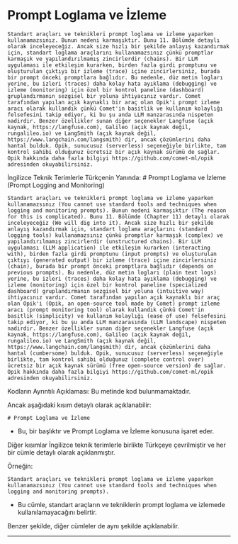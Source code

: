 # Prompt Loglama ve İzleme

    Standart araçları ve teknikleri prompt loglama ve izleme yaparken kullanamazsınız. Bunun nedeni karmaşıktır. Bunu 11. Bölümde detaylı olarak inceleyeceğiz. Ancak size hızlı bir şekilde anlayış kazandırmak için, standart loglama araçlarını kullanamazsınız çünkü promptlar karmaşık ve yapılandırılmamış zincirlerdir (chains). Bir LLM uygulaması ile etkileşim kurarken, birden fazla girdi promptunu ve oluşturulan çıktıyı bir izleme (trace) içine zincirlersiniz, burada bir prompt önceki promptlara bağlıdır. Bu nedenle, düz metin logları yerine, bu izleri (traces) daha kolay hata ayıklama (debugging) ve izleme (monitoring) için özel bir kontrol paneline (dashboard) gruplandırmanın sezgisel bir yoluna ihtiyacınız vardır. Comet tarafından yapılan açık kaynaklı bir araç olan Opik'i prompt izleme aracı olarak kullandık çünkü Comet'in basitlik ve kullanım kolaylığı felsefesini takip ediyor, ki bu şu anda LLM manzarasında nispeten nadirdir. Benzer özellikler sunan diğer seçenekler Langfuse (açık kaynak, https://langfuse.com), Galileo (açık kaynak değil, rungalileo.io) ve LangSmith (açık kaynak değil, https://www.langchain.com/langsmith) dir, ancak çözümlerini daha hantal bulduk. Opik, sunucusuz (serverless) seçeneğiyle birlikte, tam kontrol sahibi olduğunuz ücretsiz bir açık kaynak sürümü de sağlar. Opik hakkında daha fazla bilgiyi https://github.com/comet-ml/opik adresinden okuyabilirsiniz.

İngilizce Teknik Terimlerle Türkçenin Yanında:
    # Prompt Loglama ve İzleme (Prompt Logging and Monitoring)

    Standart araçları ve teknikleri prompt loglama ve izleme yaparken kullanamazsınız (You cannot use standard tools and techniques when logging and monitoring prompts). Bunun nedeni karmaşıktır (The reason for this is complicated). Bunu 11. Bölümde (Chapter 11) detaylı olarak inceleyeceğiz (We will dig into it). Ancak size hızlı bir şekilde anlayış kazandırmak için, standart loglama araçlarını (standard logging tools) kullanamazsınız çünkü promptlar karmaşık (complex) ve yapılandırılmamış zincirlerdir (unstructured chains). Bir LLM uygulaması (LLM application) ile etkileşim kurarken (interacting with), birden fazla girdi promptunu (input prompts) ve oluşturulan çıktıyı (generated output) bir izleme (trace) içine zincirlersiniz (chain), burada bir prompt önceki promptlara bağlıdır (depends on previous prompts). Bu nedenle, düz metin logları (plain text logs) yerine, bu izleri (traces) daha kolay hata ayıklama (debugging) ve izleme (monitoring) için özel bir kontrol paneline (specialized dashboard) gruplandırmanın sezgisel bir yoluna (intuitive way) ihtiyacınız vardır. Comet tarafından yapılan açık kaynaklı bir araç olan Opik'i (Opik, an open-source tool made by Comet) prompt izleme aracı (prompt monitoring tool) olarak kullandık çünkü Comet'in basitlik (simplicity) ve kullanım kolaylığı (ease of use) felsefesini takip ediyor, ki bu şu anda LLM manzarasında (LLM landscape) nispeten nadirdir. Benzer özellikler sunan diğer seçenekler Langfuse (açık kaynak, https://langfuse.com), Galileo (açık kaynak değil, rungalileo.io) ve LangSmith (açık kaynak değil, https://www.langchain.com/langsmith) dir, ancak çözümlerini daha hantal (cumbersome) bulduk. Opik, sunucusuz (serverless) seçeneğiyle birlikte, tam kontrol sahibi olduğunuz (complete control over) ücretsiz bir açık kaynak sürümü (free open-source version) de sağlar. Opik hakkında daha fazla bilgiyi https://github.com/comet-ml/opik adresinden okuyabilirsiniz.

Kodların Ayrıntılı Açıklaması:
    Bu metinde kod bulunmamaktadır. 

Ancak aşağıdaki kısım detaylı olarak açıklanabilir:
```
# Prompt Loglama ve İzleme
```
- Bu, bir başlıktır ve Prompt Loglama ve İzleme konusuna işaret eder.

Diğer kısımlar İngilizce teknik terimlerle birlikte Türkçeye çevrilmiştir ve her bir cümle detaylı olarak açıklanmıştır.

Örneğin:
```
Standart araçları ve teknikleri prompt loglama ve izleme yaparken kullanamazsınız (You cannot use standard tools and techniques when logging and monitoring prompts).
```
- Bu cümle, standart araçların ve tekniklerin prompt loglama ve izlemede kullanılamayacağını belirtir.

Benzer şekilde, diğer cümleler de aynı şekilde açıklanabilir.

---

